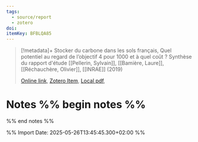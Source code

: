 ```yaml
---
tags:
  - source/report
  - zotero
doi: 
itemKey: BFBLQA85
---
```

>[!metadata]+
> Stocker du carbone dans les sols français, Quel potentiel au regard de l’objectif 4 pour 1000 et à quel coût ? Synthèse du rapport d'étude
> [[Pellerin, Sylvain]], [[Bamière, Laure]], [[Réchauchère, Olivier]], 
> [[INRAE]] (2019)
> 
> [Online link](https://www.inrae.fr/sites/default/files/pdf/4pM-Synth%C3%A8se-Novembre2020.pdf), [Zotero Item](zotero://select/library/items/BFBLQA85), [Local pdf](file://C:/Users/aburg/Documents/references/zotero/storage/NEZM63NP/_4pMSyntheseNovembre2020.pdf), 

# Notes %% begin notes %%

%% end notes %%




%% Import Date: 2025-05-26T13:45:45.300+02:00 %%
